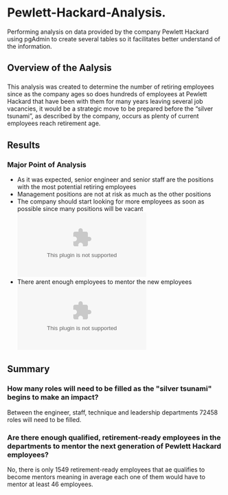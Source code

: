 # Pewlett-Hackard-Analysis.
Performing analysis on data provided by the company Pewlett Hackard using pgAdmin to create several tables so it facilitates better understand of the information.

## Overview of the Aalysis

### 
This analysis was created to determine the number of retiring employees since as the company ages so does hundreds of employees at Pewlett Hackard that have been with them for many years leaving several job vacancies, it would be a strategic move to be prepared before the “silver tsunami”, as described by the company, occurs as plenty of current employees reach retirement age.

## Results

### Major Point of Analysis
- As it was expected, senior engineer and senior staff are the positions with the most potential retiring employees
- Management positions are not at risk as much as the other positions
- The company should start looking for more employees as soon as possible since many positions will be vacant
![retiring_titles.csv](https://github.com/dianavillarreall/Pewlett-Hackard-Analysis/blob/main/Data/retiring_titles.csv)
- There arent enough employees to mentor the new employees
![mentorship_eligibility.csv](https://github.com/dianavillarreall/Pewlett-Hackard-Analysis/blob/main/Data/mentorship_eligibility.csv)

## Summary

### How many roles will need to be filled as the "silver tsunami" begins to make an impact?
Between the engineer, staff, technique and leadership departments 72458 roles will need to be filled.
### Are there enough qualified, retirement-ready employees in the departments to mentor the next generation of Pewlett Hackard employees?
No, there is only 1549 retirement-ready employees that ae qualifies to become mentors meaning in average each one of them would have to mentor at least 46 employees.
